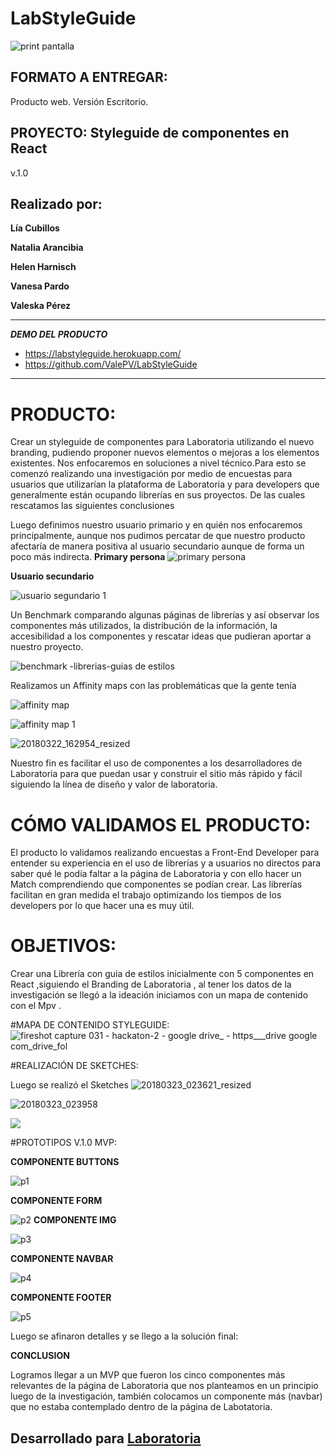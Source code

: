 # LabStyleGuide

![print pantalla](https://user-images.githubusercontent.com/32303709/37830077-2c4a7346-2e80-11e8-9d9e-7d3f0e85169f.png)

## FORMATO A ENTREGAR:
Producto web. Versión Escritorio.

## PROYECTO: Styleguide de componentes en React
  v.1.0     



Realizado por:
--------------
**Lía Cubillos**

**Natalia Arancibia**

**Helen Harnisch**

**Vanesa Pardo**

**Valeska Pérez**

---------------------------





**_DEMO DEL PRODUCTO_**
-  https://labstyleguide.herokuapp.com/
-  https://github.com/ValePV/LabStyleGuide
-----------------------------------------------------

















PRODUCTO:
=========

Crear un styleguide de componentes para Laboratoria utilizando el nuevo branding, pudiendo proponer nuevos elementos o mejoras a los elementos existentes.
Nos enfocaremos en soluciones a nivel técnico.Para esto se comenzó realizando una investigación por medio de encuestas para usuarios que utilizarían la plataforma de Laboratoria y para developers que generalmente están ocupando librerías en sus proyectos. De las cuales rescatamos las siguientes conclusiones

Luego definimos nuestro usuario primario y en quién nos enfocaremos principalmente, aunque nos pudimos percatar de que nuestro producto afectaría de manera positiva al usuario secundario aunque de forma un poco más indirecta.
**Primary persona**
![primary persona](https://user-images.githubusercontent.com/32303709/37828960-ff8f9e3e-2e7b-11e8-820b-ea9a79fcf370.jpg)

**Usuario secundario**

![usuario segundario 1](https://user-images.githubusercontent.com/32303709/37829068-5bcad6e6-2e7c-11e8-843b-70375620f400.jpg)

Un Benchmark comparando algunas páginas de librerías y así observar los componentes más utilizados, la distribución de la información, la accesibilidad a los componentes y rescatar ideas que pudieran aportar a nuestro proyecto.

![benchmark -librerias-guias de estilos](https://user-images.githubusercontent.com/32303709/37829128-97f5a5f6-2e7c-11e8-85a2-72574240a582.jpg)

Realizamos un Affinity maps con las problemáticas que la gente tenía

![affinity map](https://user-images.githubusercontent.com/32303709/37829143-af0c0f8c-2e7c-11e8-8973-f68702ab0f95.jpg)

![affinity map 1](https://user-images.githubusercontent.com/32303709/37829157-c381ab8e-2e7c-11e8-8ea4-81d01ddbfe14.jpg)

![20180322_162954_resized](https://user-images.githubusercontent.com/32303709/37829179-da151ade-2e7c-11e8-9f29-7726cf7a6d59.jpg)


Nuestro fin es facilitar el uso de componentes a los desarrolladores de Laboratoria  para que puedan usar y construir el sitio más rápido y fácil siguiendo la línea de diseño y valor de laboratoria.


# CÓMO VALIDAMOS EL PRODUCTO:

El producto lo validamos realizando encuestas a Front-End Developer para entender su experiencia en el uso de librerías  y a usuarios no directos para saber qué le podía faltar a la página de Laboratoria y con ello hacer un Match comprendiendo que componentes se podían crear. Las librerías facilitan en gran medida el trabajo optimizando los tiempos de los developers por lo que hacer una es muy útil.


# OBJETIVOS:

Crear una Librería con guia de estilos inicialmente con 5 componentes en React ,siguiendo el Branding de Laboratoria , al tener los datos de la investigación se llegó a la ideación iniciamos con un mapa de contenido con el Mpv .

#MAPA DE CONTENIDO STYLEGUIDE:
![fireshot capture 031 - hackaton-2 - google drive_ - https___drive google com_drive_fol](https://user-images.githubusercontent.com/32303709/37829424-adbced9e-2e7d-11e8-9d3b-fbb87e993f3e.jpg)

#REALIZACIÓN DE SKETCHES:

Luego se realizó el Sketches
![20180323_023621_resized](https://user-images.githubusercontent.com/32303709/37829447-c40300c0-2e7d-11e8-88b0-9ebbbba43be8.jpg)

![20180323_023958](https://user-images.githubusercontent.com/32303709/37829467-da328eb0-2e7d-11e8-9f86-b10937dcefa0.jpg)

![](https://drive.google.com/drive/folders/1WRvteASikIKjIABlFRJwilOWGu4FsuO6)




#PROTOTIPOS V.1.0 MVP:

**COMPONENTE BUTTONS**

![p1](https://user-images.githubusercontent.com/32303709/37829531-1320836c-2e7e-11e8-9541-f06c6dbb0a68.jpg)

**COMPONENTE FORM**

![p2](https://user-images.githubusercontent.com/32303709/37829576-498fbe54-2e7e-11e8-9aff-0cfc01cdb3e5.jpg)
**COMPONENTE IMG**

![p3](https://user-images.githubusercontent.com/32303709/37829605-6b08b770-2e7e-11e8-829b-941bf1a4048f.jpg)

**COMPONENTE NAVBAR**

![p4](https://user-images.githubusercontent.com/32303709/37829632-7fa437f4-2e7e-11e8-83b4-0f842ba86884.jpg)

**COMPONENTE FOOTER**

![p5](https://user-images.githubusercontent.com/32303709/37829642-8d108d84-2e7e-11e8-9170-21292e6c7405.jpg)

Luego se afinaron detalles y se llego a la solución final:


**CONCLUSION**

Logramos llegar a un MVP que fueron los cinco componentes más relevantes de la página de Laboratoria que nos planteamos en un principio luego de la investigación, también colocamos un componente más (navbar) que no estaba contemplado dentro de la página de Labotatoria.

## Desarrollado para [Laboratoria](http://laboratoria.la)
